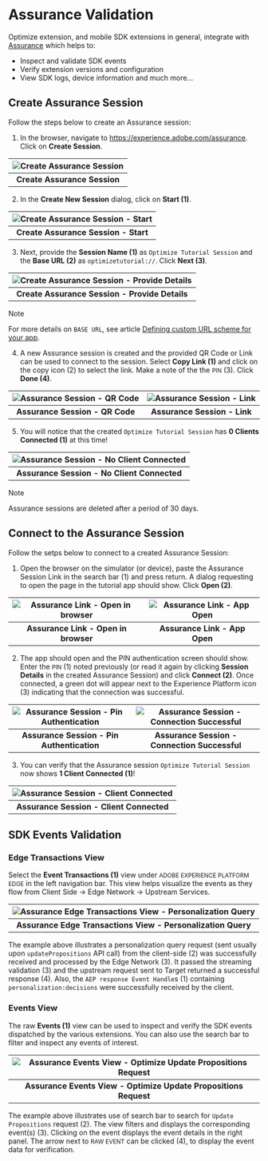 # Assurance Validation

Optimize extension, and mobile SDK extensions in general, integrate with [Assurance](https://experience.adobe.com/assurance) which helps to:

* Inspect and validate SDK events
* Verify extension versions and configuration
* View SDK logs, device information and much more...

## Create Assurance Session

Follow the steps below to create an Assurance session:

1. In the browser, navigate to https://experience.adobe.com/assurance. Click on **Create Session**.

| ![Create Assurance Session](../../assets/assurance-session-create.png?raw=true) |
| :---: |
| **Create Assurance Session** |

2. In the **Create New Session** dialog, click on **Start (1)**.

| ![Create Assurance Session - Start](../../assets/assurance-session-create-start.png?raw=true) |
| :---: |
| **Create Assurance Session - Start** |

3. Next, provide the **Session Name (1)** as `Optimize Tutorial Session` and the **Base URL (2)** as `optimizetutorial://`. Click **Next (3)**.

| ![Create Assurance Session - Provide Details](../../assets/assurance-session-create-details.png?raw=true) |
| :---: |
| **Create Assurance Session - Provide Details** |

>[!NOTE]
> For more details on `BASE URL`, see article [Defining custom URL scheme for your app](https://developer.apple.com/documentation/xcode/defining-a-custom-url-scheme-for-your-app).

4. A new Assurance session is created and the provided QR Code or Link can be used to connect to the session. Select **Copy Link (1)** and 
click on the copy icon (2) to select the link. Make a note of the the <small>PIN</small> (3). Click **Done (4)**.

|![Assurance Session - QR Code](../../assets/assurance-session-qrcode.png?raw=true) | ![Assurance Session - Link](../../assets/assurance-session-link.png?raw=true) |
| :---: | :---: |
|**Assurance Session - QR Code** | **Assurance Session - Link** |

5. You will notice that the created `Optimize Tutorial Session` has **0 Clients Connected (1)** at this time!

| ![Assurance Session - No Client Connected](../../assets/assurance-session-no-client.png?raw=true) |
| :---: |
| **Assurance Session - No Client Connected** |

> [!NOTE]
> Assurance sessions are deleted after a period of 30 days.

## Connect to the Assurance Session

Follow the setps below to connect to a created Assurance Session:

1. Open the browser on the simulator (or device), paste the Assurance Session Link in the search bar (1) and press return. A dialog requesting to open the page in the tutorial app should show. Click **Open (2)**.

| ![Assurance Link - Open in browser](../../assets/assurance-link-browser.png?raw=true) | ![Assurance Link - App Open](../../assets/assurance-link-app-open.png?raw=true)
| :---: | :---: |
| **Assurance Link - Open in browser** | **Assurance Link - App Open** |

2. The app should open and the PIN authentication screen should show. Enter the <small>PIN</small> (1) noted previously (or read it again by clicking **Session Details** in the created Assurance Session) and click **Connect (2)**. Once connected, a green dot will appear next to the Experience Platform icon (3) indicating that the connection was successful.

|![Assurance Session - Pin Authentication](../../assets/assurance-session-pin-auth.png?raw=true)  | ![Assurance Session - Connection Successful](../../assets/assurance-session-connection-successful.png?raw=true) |
| :---: | :---: |
| **Assurance Session - Pin Authentication** | **Assurance Session - Connection Successful** |

3. You can verify that the Assurance session `Optimize Tutorial Session` now shows **1 Client Connected (1)**!

| ![Assurance Session - Client Connected](../../assets/assurance-session-client-connected.png?raw=true) |
| :---: |
| **Assurance Session - Client Connected** |

## SDK Events Validation

### Edge Transactions View

Select the **Event Transactions (1)** view under <small>ADOBE EXPERIENCE PLATFORM EDGE</small> in the left navigation bar. This view helps visualize the events as they flow from Client Side -> Edge Network -> Upstream Services.

| ![Assurance Edge Transactions View - Personalization Query](../../assets/assurance-edge-transactions-personalization-query.png?raw=true) |
| :---: |
| **Assurance Edge Transactions View - Personalization Query** |

The example above illustrates a personalization query request (sent usually upon `updatePropositions` API call) from the client-side (2) was successfully received and processed by the Edge Network (3). It passed the streaming validation (3) and the upstream request sent to Target returned a successful response (4). Also, the `AEP response Event Handle`s (1) containing `personalization:decisions` were successfully received by the client.

### Events View

The raw **Events (1)** view can be used to inspect and verify the SDK events dispatched by the various extensions. You can also use the search bar to filter and inspect any events of interest.

| ![Assurance Events View - Optimize Update Propositions Request](../../assets/assurance-events-update-propositions.png?raw=true) |
| :---: |
| **Assurance Events View - Optimize Update Propositions Request** |

The example above illustrates use of search bar to search for `Update Propositions` request (2). The view filters and displays the corresponding event(s) (3). Clicking on the event displays the event details in the right panel. The arrow next to <small>RAW EVENT</small> can be clicked (4), to display the event data for verification.